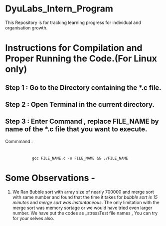 # DyuLabs_Intern_Program
This Repository is for tracking learning progress for individual and organisation growth.

# Instructions for Compilation and Proper Running the Code.(For Linux only)

## Step 1 : Go to the Directory containing the *.c file.

## Step 2 : Open Terminal in the current directory.

## Step 3 : Enter Command , replace FILE_NAME by name of the *.c file that you want to execute. 

Commmand :
#
                gcc FILE_NAME.c -o FILE_NAME && ./FILE_NAME
#


# Some Observations - 

1. We Ran Bubble sort with array size of nearly 700000 and merge sort with same number and found that the time it takes for *bubble sort is 15 minutes* and *merge sort was instantaneous*. The only limitation with the merge sort was memory sortage or we would have tried even larger number.
We have put the codes as _stressTest file names , You can try for your selves also.
